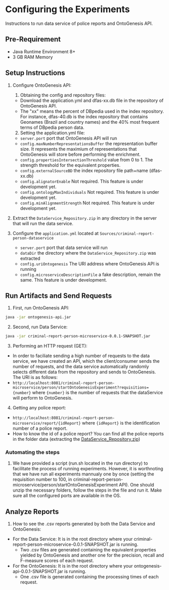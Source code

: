 # Configuring the Experiments
Instructions to run data service of police reports and OntoGenesis API.

## Pre-Requirement
- Java Runtime Environment 8+
- 3 GB RAM Memory

## Setup Instructions

1. Configure OntoGenesis API:
    1. Obtaining the config and repository files:
    - Download the application.yml and dfas-xx.db file in the repository of OntoGenesis API.
    - The "xx" means the percent of DBpedia used in the index repository. For instance, dfas-40.db is the index repository that contains Geonames (Brazil and country names) and the 40% most frequent terms of DBpedia person data.
    2. Setting the application.yml file:
    - `server.port` port that OntoGenesis API will run
    - `config.maxNumberRepresentationsBuffer` the representation buffer size. It represents the maximium of representations that OntoGenesis will store before performing the enrichment.
    - `config.propertiesIntersectionThreshold` value from 0 to 1. The strength threshold for the equivalent properties.
    - `config.externalSourceBD` the index repository file path+name (dfas-xx.db)
    - `config.alignatorEnable` Not required. This feature is under development yet.
    - `config.ontologyMaxIndividuals` Not required. This feature is under development yet.
    - `config.minAlignmentStrength` Not required. This feature is under development yet.
 
2. Extract the `DataService_Repository.zip` in any directory in the server that will run the data service.

3. Configure the `application.yml` located at `Sources/criminal-report-person-dataservice`
    - `server.port` port that data service will run
    - `dataDir` the directory where the `DataService_Repository.zip` was extracted
    - `config.uriOntogenesis` The URI address where OntoGenesis API is running
    - `config.microserviceDescriptionFile` a fake description, remain the same. This feature is under development.

## Run Artifacts and Send Requests

1. First, run OntoGenesis API:
 ```bash
 java -jar ontogenesis-api.jar 
 ```
 
2. Second, run Data Service:
 ```bash
 java -jar criminal-report-person-microservice-0.0.1-SNAPSHOT.jar
 ```

3. Performing an HTTP request (GET):
 - In order to faciliate sending a high number of requests to the data service, we have created an API, which the client/consumer sends the number of requests, and the data service automatically randomly selects different data from the repository and sends to OntoGenesis. The URI is as follows:
 - `http://localhost:8081/criminal-report-person-microservice/person/startOntoGenesisExperiment?requisitions={number}`
 where `{number}` is the number of requests that the dataService will perform to OntoGenesis.

4. Getting any police report:
 - `http://localhost:8081/criminal-report-person-microservice/report/{idReport}`
 where `{idReport}` is the identification number of a police report.
 - How to know the id of a police report? You can find all the police reports in the folder data (extracting the [DataService_Repository.zip](https://github.com/brunocnoliveira/iiwas2017-ontogenesis-experiments/blob/master/DataService_Repository.zip))

### Automating the steps

1. We have provided a script (run.sh located in the run directory) to facilitate the process of running experiments. However, it is worthnoting that we have run all experiments mannualy one by once (setting the requisition number to 100, in criminal-report-person-microservice/person/startOntoGenesisExperiment API). One should unzip the necessary folders, follow the steps in the file and run it. Make sure all the configured ports are available in the OS.


## Analyze Reports

1. How to see the .csv reports generated by both the Data Service and OntoGenesis:
 - For the Data Service: It is in the root directory where your criminal-report-person-microservice-0.0.1-SNAPSHOT.jar is running.
     - Two .csv files are generated containing the equivalent properties yielded by OntoGenesis and another one for the precision, recall and F-measure scores of each request.
 - For the OntoGenesis: It is in the root directory where your ontogenesis-api-0.0.1-SNAPSHOT.jar is running.
      - One .csv file is generated containing the processing times of each request.
